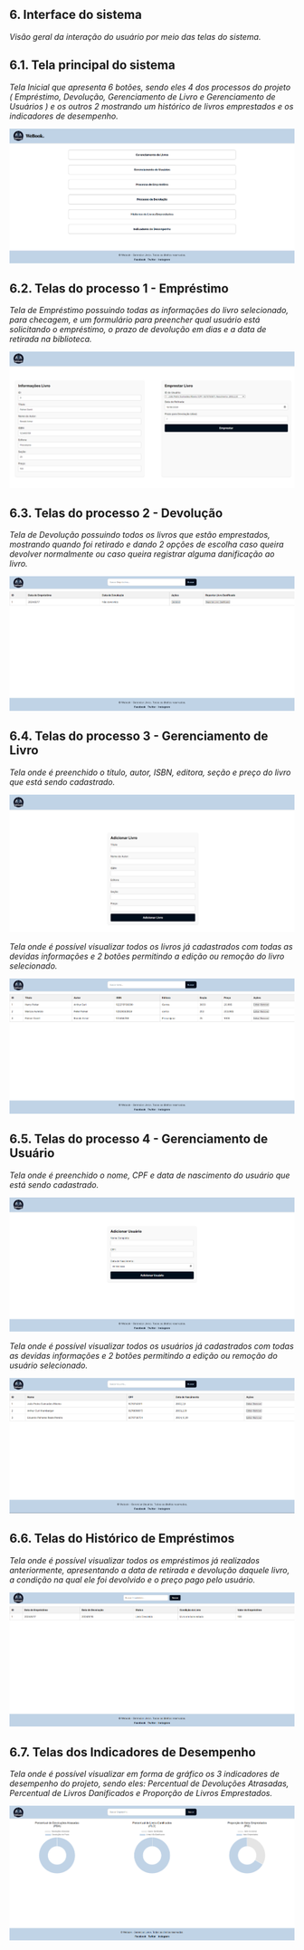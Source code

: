 
## 6. Interface do sistema

_Visão geral da interação do usuário por meio das telas do sistema._

## 6.1. Tela principal do sistema

_Tela Inicial que apresenta 6 botões, sendo eles 4 dos processos do projeto ( Empréstimo, Devolução, Gerenciamento de Livro e Gerenciamento de Usuários ) e os outros 2 mostrando um histórico de livros emprestados e os indicadores de desempenho._

![Tela principal do sistema](images/TelaMain.png)

## 6.2. Telas do processo 1 - Empréstimo

_Tela de Empréstimo possuindo todas as informações do livro selecionado, para checagem, e um formulário para preencher qual usuário está solicitando o empréstimo, o prazo de devolução em dias e a data de retirada na biblioteca._

![Tela da atividade 1](images/Emprestimo.png)


## 6.3. Telas do processo 2 - Devolução

_Tela de Devolução possuindo todos os livros que estão emprestados, mostrando quando foi retirado e dando 2 opções de escolha caso queira devolver normalmente ou caso queira registrar alguma danificação ao livro._

![Tela da atividade 1](images/Devolucao.png)

## 6.4. Telas do processo 3 - Gerenciamento de Livro

_Tela onde é preenchido o título, autor, ISBN, editora, seção e preço do livro que está sendo cadastrado._

![Tela da atividade 1](images/AdicionarLivro.png)

_Tela onde é possível visualizar todos os livros já cadastrados com todas as devidas informações e 2 botões permitindo a edição ou remoção do livro selecionado._

![Tela da atividade 2](images/EditarLivro.png)

## 6.5. Telas do processo 4 - Gerenciamento de Usuário

_Tela onde é preenchido o nome, CPF e data de nascimento do usuário que está sendo cadastrado._

![Tela da atividade 1](images/AdicionarUsuario.png)

_Tela onde é possível visualizar todos os usuários já cadastrados com todas as devidas informações e 2 botões permitindo a edição ou remoção do usuário selecionado._

![Tela da atividade 2](images/EditarUsuario.png)

## 6.6. Telas do Histórico de Empréstimos

_Tela onde é possível visualizar todos os empréstimos já realizados anteriormente, apresentando a data de retirada e devolução daquele livro, a condição na qual ele foi devolvido e o preço pago pelo usuário._

![Tela da atividade 2](images/Historico.png)

## 6.7. Telas dos Indicadores de Desempenho

_Tela onde é possível visualizar em forma de gráfico os 3 indicadores de desempenho do projeto, sendo eles: Percentual de Devoluções Atrasadas, Percentual de Livros Danificados e Proporção de Livros Emprestados._

![Tela da atividade 2](images/IndicadoresDesempenho.png)
